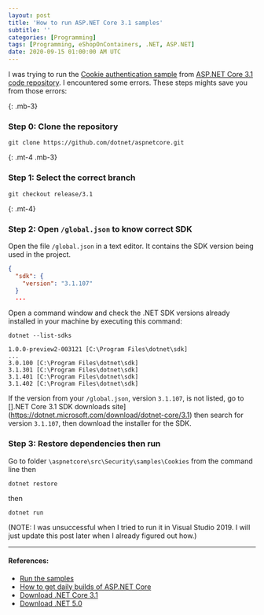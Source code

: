 ```yaml
---
layout: post
title: 'How to run ASP.NET Core 3.1 samples'
subtitle: ''
categories: [Programming]
tags: [Programming, eShopOnContainers, .NET, ASP.NET]
date: 2020-09-15 01:00:00 AM UTC
---
```


<!-- started September 11, 2020 01:18 PM Philippine Time -->
<!-- finished September 12, 2020 -->

I was trying to run the [Cookie authentication sample](https://github.com/dotnet/AspNetCore/tree/release/3.1/src/Security/samples/Cookies) from [ASP.NET Core 3.1 code repository](https://github.com/dotnet/aspnetcore). I encountered some errors. These steps mights save you from those errors:

<!--more-->


{: .mb-3}
### Step 0: Clone the repository

``` shell
git clone https://github.com/dotnet/aspnetcore.git
```

{: .mt-4 .mb-3}
### Step 1: Select the correct branch

``` shell
git checkout release/3.1
```

{: .mt-4}
### Step 2: Open `/global.json` to know correct SDK

Open the file `/global.json` in a text editor. It contains the SDK version being used in the project.

``` json
{
  "sdk": {
    "version": "3.1.107"
  }
  ...
```

Open a command window and check the .NET SDK versions already installed in your machine by executing this command:

``` shell
dotnet --list-sdks
```

```
1.0.0-preview2-003121 [C:\Program Files\dotnet\sdk]
...
3.0.100 [C:\Program Files\dotnet\sdk]
3.1.301 [C:\Program Files\dotnet\sdk]
3.1.401 [C:\Program Files\dotnet\sdk]
3.1.402 [C:\Program Files\dotnet\sdk]
```

If the version from your `/global.json`, version `3.1.107`, is not listed, go to [].NET Core 3.1 SDK downloads site](https://dotnet.microsoft.com/download/dotnet-core/3.1) then search for version `3.1.107`, then download the installer for the SDK.


### Step 3: Restore dependencies then run

Go to folder `\aspnetcore\src\Security\samples\Cookies` from the command line then

``` shell
dotnet restore
```

then

``` shell
dotnet run
```

(NOTE: I was unsuccessful when I tried to run it in Visual Studio 2019. I will just update this post later when I already figured out how.)


-----

<div class="small" markdown="1">

#### References:

- [Run the samples](https://docs.microsoft.com/en-us/aspnet/core/security/authentication/samples?view=aspnetcore-3.1)
- [How to get daily builds of ASP.NET Core](https://github.com/dotnet/aspnetcore/blob/master/docs/DailyBuilds.md)
- [Download .NET Core 3.1](https://dotnet.microsoft.com/download/dotnet-core/3.1)
- [Download .NET 5.0](https://dotnet.microsoft.com/download/dotnet/5.0)

</div>
